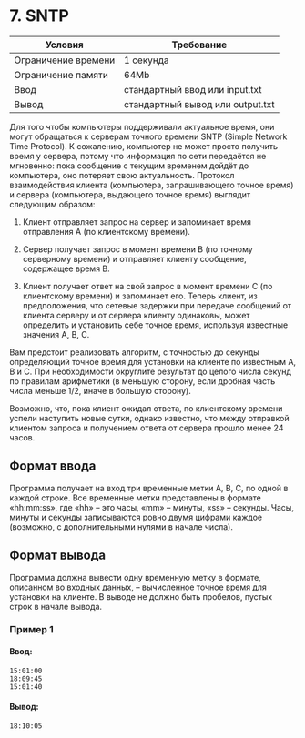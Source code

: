 # 7. SNTP

| Условия             | Требование                         |
| ------------------- | ---------------------------------- | 
| Ограничение времени | 1 секунда                          |
| Ограничение памяти  | 64Mb                               |
| Ввод                | стандартный ввод или input.txt     |
| Вывод               | стандартный вывод или output.txt   |

Для того чтобы компьютеры поддерживали актуальное время, они могут обращаться к серверам точного времени SNTP (Simple Network Time Protocol). К сожалению, компьютер не может просто получить время у сервера, потому что информация по сети передаётся не мгновенно: пока сообщение с текущим временем дойдёт до компьютера, оно потеряет свою актуальность. Протокол взаимодействия клиента (компьютера, запрашивающего точное время) и сервера (компьютера, выдающего точное время) выглядит следующим образом:

1. Клиент отправляет запрос на сервер и запоминает время отправления A (по клиентскому времени).

2. Сервер получает запрос в момент времени B (по точному серверному времени) и отправляет клиенту сообщение, содержащее время B.

3. Клиент получает ответ на свой запрос в момент времени C (по клиентскому времени) и запоминает его. Теперь клиент, из предположения, что сетевые задержки при передаче сообщений от клиента серверу и от сервера клиенту одинаковы, может определить и установить себе точное время, используя известные значения A, B, C.

Вам предстоит реализовать алгоритм, с точностью до секунды определяющий точное время для установки на клиенте по известным A, B и C. При необходимости округлите результат до целого числа секунд по правилам арифметики (в меньшую сторону, если дробная часть числа меньше 1/2, иначе в большую сторону).

Возможно, что, пока клиент ожидал ответа, по клиентскому времени успели наступить новые сутки, однако известно, что между отправкой клиентом запроса и получением ответа от сервера прошло менее 24 часов.

## Формат ввода
Программа получает на вход три временные метки A, B, C, по одной в каждой строке. Все временные метки представлены в формате «hh:mm:ss», где «hh» – это часы, «mm» – минуты, «ss» – секунды. Часы, минуты и секунды записываются ровно двумя цифрами каждое (возможно, с дополнительными нулями в начале числа).

## Формат вывода
Программа должна вывести одну временную метку в формате, описанном во входных данных, – вычисленное точное время для установки на клиенте. В выводе не должно быть пробелов, пустых строк в начале вывода.

### Пример 1
#### Ввод:
```
15:01:00
18:09:45
15:01:40
```
#### Вывод:
```
18:10:05
```
